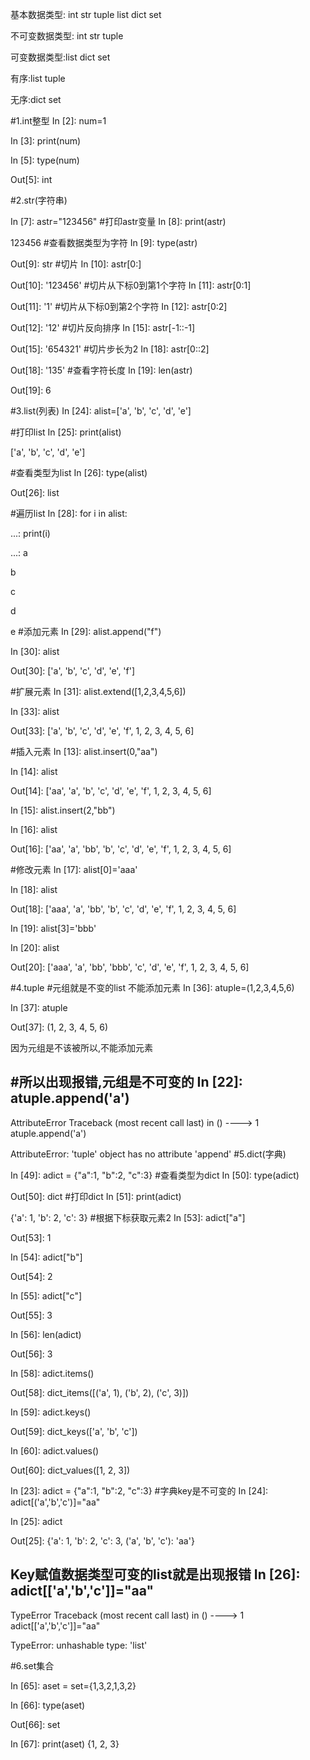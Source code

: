 基本数据类型: int str tuple list dict set

不可变数据类型: int str tuple 

可变数据类型:list dict set

有序:list tuple

无序:dict set

#1.int整型
In [2]: num=1

In [3]: print(num)

In [5]: type(num)

Out[5]: int

#2.str(字符串)

In [7]: astr="123456"
#打印astr变量
In [8]: print(astr)

123456
#查看数据类型为字符
In [9]: type(astr)

Out[9]: str
#切片
In [10]: astr[0:]

Out[10]: '123456'
#切片从下标0到第1个字符
In [11]: astr[0:1]

Out[11]: '1'
#切片从下标0到第2个字符
In [12]: astr[0:2]

Out[12]: '12'
#切片反向排序
In [15]: astr[-1::-1]

Out[15]: '654321'
#切片步长为2
In [18]: astr[0::2]

Out[18]: '135'
#查看字符长度
In [19]: len(astr)

Out[19]: 6

#3.list(列表)
In [24]: alist=['a', 'b', 'c', 'd', 'e']

#打印list
In [25]: print(alist)

['a', 'b', 'c', 'd', 'e']

#查看类型为list
In [26]: type(alist)

Out[26]: list

#遍历list
In [28]: for i in alist:

   ...:     print(i)

   ...:
a

b

c

d

e
#添加元素
In [29]: alist.append("f")

In [30]: alist

Out[30]: ['a', 'b', 'c', 'd', 'e', 'f']

#扩展元素
In [31]: alist.extend([1,2,3,4,5,6])

In [33]: alist

Out[33]: ['a', 'b', 'c', 'd', 'e', 'f', 1, 2, 3, 4, 5, 6]

#插入元素
In [13]: alist.insert(0,"aa")

In [14]: alist

Out[14]: ['aa', 'a', 'b', 'c', 'd', 'e', 'f', 1, 2, 3, 4, 5, 6]

In [15]: alist.insert(2,"bb")

In [16]: alist

Out[16]: ['aa', 'a', 'bb', 'b', 'c', 'd', 'e', 'f', 1, 2, 3, 4, 5, 6]

#修改元素
In [17]: alist[0]='aaa'

In [18]: alist

Out[18]: ['aaa', 'a', 'bb', 'b', 'c', 'd', 'e', 'f', 1, 2, 3, 4, 5, 6]

In [19]: alist[3]='bbb'

In [20]: alist

Out[20]: ['aaa', 'a', 'bb', 'bbb', 'c', 'd', 'e', 'f', 1, 2, 3, 4, 5, 6]


#4.tuple
#元组就是不变的list 不能添加元素
In [36]: atuple=(1,2,3,4,5,6)

In [37]: atuple

Out[37]: (1, 2, 3, 4, 5, 6)

因为元组是不该被所以,不能添加元素


#所以出现报错,元组是不可变的
In [22]: atuple.append('a')
---------------------------------------------------------------------------
AttributeError                            Traceback (most recent call last)
<ipython-input-22-90bec10dc171> in <module>()
----> 1 atuple.append('a')

AttributeError: 'tuple' object has no attribute 'append'
#5.dict(字典)

In [49]: adict = {"a":1, "b":2, "c":3}
#查看类型为dict
In [50]: type(adict)

Out[50]: dict
#打印dict
In [51]: print(adict)

{'a': 1, 'b': 2, 'c': 3}
#根据下标获取元素2
In [53]: adict["a"]

Out[53]: 1

In [54]: adict["b"]

Out[54]: 2

In [55]: adict["c"]

Out[55]: 3

In [56]: len(adict)

Out[56]: 3

In [58]: adict.items()

Out[58]: dict_items([('a', 1), ('b', 2), ('c', 3)])

In [59]: adict.keys()

Out[59]: dict_keys(['a', 'b', 'c'])

In [60]: adict.values()

Out[60]: dict_values([1, 2, 3])

In [23]: adict = {"a":1, "b":2, "c":3}
#字典key是不可变的 
In [24]: adict[('a','b','c')]="aa"

In [25]: adict

Out[25]: {'a': 1, 'b': 2, 'c': 3, ('a', 'b', 'c'): 'aa'}

Key赋值数据类型可变的list就是出现报错
In [26]: adict[['a','b','c']]="aa"
---------------------------------------------------------------------------
TypeError                                 Traceback (most recent call last)
<ipython-input-26-a803d9cb865f> in <module>()
----> 1 adict[['a','b','c']]="aa"

TypeError: unhashable type: 'list'


#6.set集合

In [65]: aset = set={1,3,2,1,3,2}

In [66]: type(aset)

Out[66]: set

In [67]: print(aset)
{1, 2, 3}



